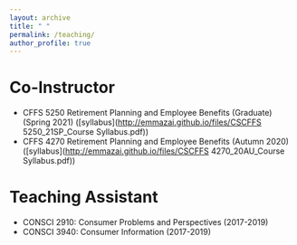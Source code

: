 ```yaml
---
layout: archive
title: " "
permalink: /teaching/
author_profile: true
---
```


Co-Instructor
======
* CFFS 5250 Retirement Planning and Employee Benefits (Graduate) (Spring 2021) ([syllabus](http://emmazai.github.io/files/CSCFFS 5250_21SP_Course Syllabus.pdf))
* CFFS 4270 Retirement Planning and Employee Benefits (Autumn 2020) ([syllabus](http://emmazai.github.io/files/CSCFFS 4270_20AU_Course Syllabus.pdf))


Teaching Assistant
======
* CONSCI 2910: Consumer Problems and Perspectives (2017-2019)
* CONSCI 3940: Consumer Information (2017-2019)
